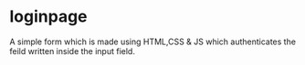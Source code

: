 # loginpage
A simple form which is made using HTML,CSS &amp; JS which authenticates the feild written inside the input field.
